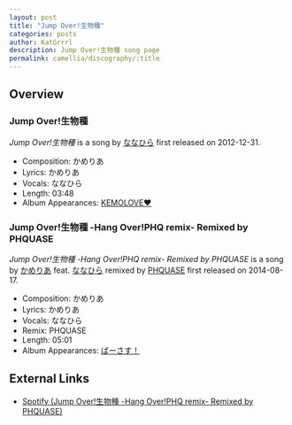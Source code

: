 ```yaml
---
layout: post
title: "Jump Over!生物種"
categories: posts
author: KatGrrrl
description: Jump Over!生物種 song page
permalink: camellia/discography/:title
---
```


## Overview

### Jump Over!生物種

*Jump Over!生物種* is a song by [ななひら](#) first released on 2012-12-31.

* Composition: かめりあ
* Lyrics: かめりあ
* Vocals: ななひら
* Length: 03:48
* Album Appearances: [KEMOLOVE♥](https://confetto.chu.jp/kemolove/)

### Jump Over!生物種 -Hang Over!PHQ remix- Remixed by PHQUASE

*Jump Over!生物種 -Hang Over!PHQ remix- Remixed by PHQUASE* is a song by [かめりあ](/camellia) feat. [ななひら](#) remixed by [PHQUASE](#) first released on 2014-08-17.

* Composition: かめりあ
* Lyrics: かめりあ
* Vocals: ななひら
* Remix: PHQUASE
* Length: 05:01
* Album Appearances: [ばーさす！](/camellia/albums/Versus)

## External Links

* [Spotify (Jump Over!生物種 -Hang Over!PHQ remix- Remixed by PHQUASE)](https://open.spotify.com/track/7hFdrTMU9WqtxXtdkmynMx?si=f3de3e6b6741449a)
